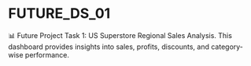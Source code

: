 # FUTURE_DS_01
📊 Future Project Task 1: US Superstore Regional Sales Analysis. This dashboard provides insights into sales, profits, discounts, and category-wise performance. 
